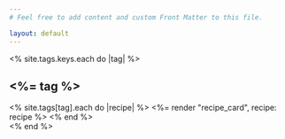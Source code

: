 ```yaml
---
# Feel free to add content and custom Front Matter to this file.

layout: default
---
```


<% site.tags.keys.each do |tag| %>

  <div class="p-6 mb-6">
  <h2 class="text-4xl mb-6 text-center"><%= tag %></h2>
  <div class="recipe-list grid md:grid-cols-2 xl:grid-cols-3 gap-6">
  <% site.tags[tag].each do |recipe| %>
    <%= render "recipe_card", recipe: recipe %>
    <% end %>
  </div>
  </div>
<% end %>
